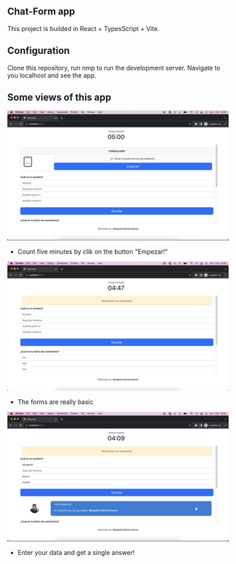 ## Chat-Form app

This project is builded in React + TypesScript + Vite.

## Configuration

Clone this repository, run nmp to run the development server. Navigate to you localhost and see the app.


## Some views of this app


![Chat-form page](https://github.com/magahu/chat-form/blob/main/readme-screenshots/ScreenShot-1.png "Chat-form")

- Count five minutes by clik on the button "Empezar!"

![Chat-form page](https://github.com/magahu/chat-form/blob/main/readme-screenshots/ScreenShot-2.png "Chat-form")

- The forms are really basic

![Chat-form page](https://github.com/magahu/chat-form/blob/main/readme-screenshots/ScreenShot-3.png "Chat-form")

- Enter your data and get a single answer!
  

